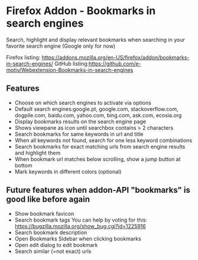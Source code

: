 # Firefox Addon - Bookmarks in search engines
Search, highlight and display relevant bookmarks when searching in your favorite search engine (Google only for now)

Firefox listing: https://addons.mozilla.org/en-US/firefox/addon/bookmarks-in-search-engines/
GitHub listing:https://github.com/e-motiv/Webextension-Bookmarks-in-search-engines

## Features
* Choose on which search engines to activate via options
* Default search engines:google.pt, google.com, stackoverflow.com, dogpile.com, baidu.com, yahoo.com, bing.com, ask.com, ecosia.org
* Display bookmarks results on the search engine page
* Shows viewpane as icon until searchbox contains > 2 characters
* Search bookmarks for same keywords in url and title 
* When all keywords not found, search for one less keyword combinations
* Search bookmarks for exact matching urls from search engine results and highlight them
* When bookmark url matches below scrolling, show a jump button at bottom
* Mark keywords in different colors (optional)

## Future features when addon-API "bookmarks" is good like before again
* Show bookmark favicon
* Search bookmark tags
	You can help by voting for this: https://bugzilla.mozilla.org/show_bug.cgi?id=1225916
* Search bookmark description
* Open Bookmarks Sidebar when clicking bookmarks
* Open edit dialog to edit bookmark
* Search similar (=not exact) urls
